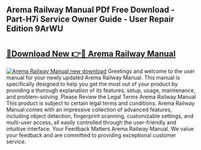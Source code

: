## Arema Railway Manual PDf Free Download - Part-H7i Service Owner Guide - User Repair Edition 9ArWU

# <h2><a href="http://bc12806.oget.top/?id=Arema+Railway+Manual">🔗Download New 👉🔴 Arema Railway Manual</a></h2>

[![Arema Railway Manual new download](https://i.imgur.com/5g1atiW.png)](http://bc12806.oget.top/?id=Arema+Railway+Manual)
Greetings and welcome to the user manual for your newly updated Arema Railway Manual. This manual is specifically designed to help you get the most out of your product by providing a thorough explanation of its features, setup, usage, maintenance, and problem-solving. Please Review the Legal Terms Arema Railway Manual This product is subject to certain legal terms and conditions. Arema Railway Manual comes with an impressive collection of advanced features, including object detection, fingerprint scanning, customizable settings, and multi-user access, all easily controlled through the user-friendly and intuitive interface. Your Feedback Matters Arema Railway Manual. We value your feedback and are committed to providing exceptional customer service.
